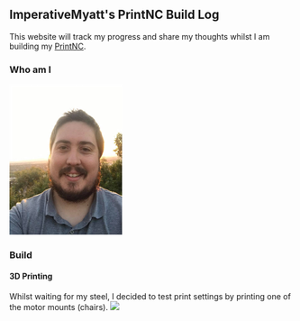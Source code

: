 ## ImperativeMyatt's PrintNC Build Log

This website will track my progress and share my thoughts whilst I am building my [PrintNC](http://threedesign.store/).

### Who am I

<img src="https://github.com/AnthonyMyatt/ImperativeMyatt-PrintNCBuild/blob/master/photos/me.jpeg?raw=true" width="200"/>

### Build

#### 3D Printing

Whilst waiting for my steel, I decided to test print settings by printing one of the motor mounts (chairs).
<img src="https://github.com/AnthonyMyatt/ImperativeMyatt-PrintNCBuild/blob/master/photos/IMG_3979.jpeg?raw=true" width="400"/>
